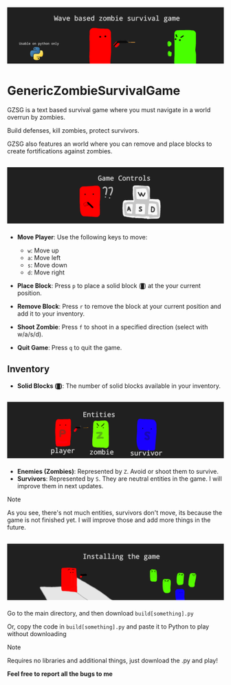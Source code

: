 # ![alt text](https://github.com/ubervatnik/GenericZombieSurvivalGame/blob/2fe67023fa8bd056256cd6eb5e618bc091f3775a/untitled2.png)

# GenericZombieSurvivalGame 
GZSG is a text based survival game where you must navigate in a world overrun by zombies.

Build defenses, kill zombies, protect survivors.

GZSG also features an world where you can remove and place blocks to create fortifications against zombies.


## ![alt text](https://github.com/ubervatnik/GenericZombieSurvivalGame/blob/bca8b78db9ca7c3609613b67c330d7af9a22974c/controls_art.png)

- **Move Player**: Use the following keys to move:
  - `w`: Move up
  - `a`: Move left
  - `s`: Move down
  - `d`: Move right

- **Place Block**: Press `p` to place a solid block (`█`) at the your current position.

- **Remove Block**: Press `r` to remove the block at your current position and add it to your inventory.

- **Shoot Zombie**: Press `f` to shoot in a specified direction (select with w/a/s/d).

- **Quit Game**: Press `q` to quit the game.

## Inventory

- **Solid Blocks (`█`)**: The number of solid blocks available in your inventory.

## ![alt text](https://github.com/ubervatnik/GenericZombieSurvivalGame/blob/c9b0c5dc49c8d3734be5dd5e1faddc567405e3ca/entities_art.png)

- **Enemies (Zombies)**: Represented by `Z`. Avoid or shoot them to survive.
- **Survivors**: Represented by `S`. They are neutral entities in the game. I will improve them in next updates.

> [!NOTE]
> As you see, there's not much entities, survivors don't move, its because the game is not finished yet. I will improve those and add more things in the future.

## ![alt text](https://github.com/ubervatnik/GenericZombieSurvivalGame/blob/310d75d9851124609e5874908e16f3b848c1275c/game_installation_art.png)


Go to the main directory, and then download `build[something].py`

Or, copy the code in `build[something].py` and paste it to Python to play
without downloading 

> [!NOTE]
> Requires no libraries and additional things, just download the .py and play!

**Feel free to report all the bugs to me**





